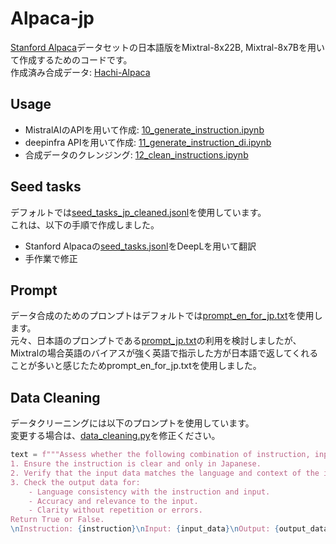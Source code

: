 # Alpaca-jp

[Stanford Alpaca](https://github.com/tatsu-lab/stanford_alpaca)データセットの日本語版をMixtral-8x22B, Mixtral-8x7Bを用いて作成するためのコードです。  
作成済み合成データ: [Hachi-Alpaca](https://huggingface.co/datasets/HachiML/Hachi-Alpaca)

## Usage
 - MistralAIのAPIを用いて作成: [10_generate_instruction.ipynb](https://github.com/Hajime-Y/Alpaca-jp/blob/main/10_generate_instruction.ipynb)
 - deepinfra APIを用いて作成: [11_generate_instruction_di.ipynb](https://github.com/Hajime-Y/Alpaca-jp/blob/main/11_generate_instruction_di.ipynb)
 - 合成データのクレンジング: [12_clean_instructions.ipynb](https://github.com/Hajime-Y/Alpaca-jp/blob/main/12_clean_instructions.ipynb)

## Seed tasks

デフォルトでは[seed_tasks_jp_cleaned.jsonl](https://github.com/Hajime-Y/Alpaca-jp/blob/main/seed_tasks/seed_tasks_jp_cleaned.jsonl)を使用しています。  
これは、以下の手順で作成しました。
 - Stanford Alpacaの[seed_tasks.jsonl](https://github.com/tatsu-lab/stanford_alpaca/blob/main/seed_tasks.jsonl)をDeepLを用いて翻訳
 - 手作業で修正  

## Prompt

データ合成のためのプロンプトはデフォルトでは[prompt_en_for_jp.txt](https://github.com/Hajime-Y/Alpaca-jp/blob/main/prompt_en_for_jp.txt)を使用します。  
元々、日本語のプロンプトである[prompt_jp.txt](https://github.com/Hajime-Y/Alpaca-jp/blob/main/prompt_jp.txt)の利用を検討しましたが、Mixtralの場合英語のバイアスが強く英語で指示した方が日本語で返してくれることが多いと感じたためprompt_en_for_jp.txtを使用しました。

## Data Cleaning

データクリーニングには以下のプロンプトを使用しています。  
変更する場合は、[data_cleaning.py](https://github.com/Hajime-Y/Alpaca-jp/blob/main/data_cleaning.py)を修正ください。
```Python
text = f"""Assess whether the following combination of instruction, input, and output is appropriate. 
1. Ensure the instruction is clear and only in Japanese.
2. Verify that the input data matches the language and context of the instruction.
3. Check the output data for:
    - Language consistency with the instruction and input.
    - Accuracy and relevance to the input.
    - Clarity without repetition or errors.
Return True or False.
\nInstruction: {instruction}\nInput: {input_data}\nOutput: {output_data}"""
```